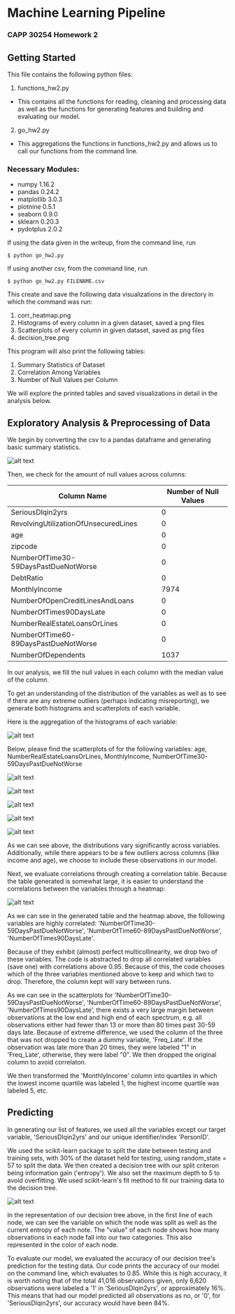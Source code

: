 # Machine Learning Pipeline
### CAPP 30254 Homework 2


## Getting Started

This file contains the following python files:

1. functions_hw2.py
  * This contains all the functions for reading, cleaning and processing data as well as the functions for generating features and building and evaluating our model.
2. go_hw2.py
  * This aggregations the functions in functions_hw2.py and allows us to call our functions from the command line.

### Necessary Modules:
* numpy 1.16.2
* pandas 0.24.2
* matplotlib 3.0.3
* plotnine 0.5.1
* seaborn 0.9.0
* sklearn 0.20.3
* pydotplus 2.0.2

If using the data given in the writeup, from the command line, run
```
$ python go_hw2.py
```

If using another csv, from the command line, run
```
$ python go_hw2.py FILENAME.csv
```

This create and save the following data visualizations in the directory in which the command was run:

  1. corr_heatmap.png
  2. Histograms of every column in a given dataset, saved a png files
  3. Scatterplots of every column in given dataset, saved as png files
  4. decision_tree.png

This program will also print the following tables:
  1. Summary Statistics of Dataset
  2. Correlation Among Variables
  3. Number of Null Values per Column


We will explore the printed tables and saved visualizations in detail in the analysis below.

## Exploratory Analysis & Preprocessing of Data

We begin by converting the csv to a pandas dataframe and generating basic summary statistics.

![alt text](https://github.com/katykoenig/machine-learning-for-public-policy/raw/master/hw2/Summary_Stats.png)

Then, we check for the amount of null values across columns:

Column Name | Number of Null Values 
--- | --- 
SeriousDlqin2yrs | 0
RevolvingUtilizationOfUnsecuredLines | 0
age | 0
zipcode | 0
NumberOfTime30-59DaysPastDueNotWorse | 0
DebtRatio | 0
MonthlyIncome |7974
NumberOfOpenCreditLinesAndLoans | 0
NumberOfTimes90DaysLate | 0
NumberRealEstateLoansOrLines | 0
NumberOfTime60-89DaysPastDueNotWorse | 0
NumberOfDependents | 1037

In our analysis, we fill the null values in each column with the median value of the column.

To get an understanding of the distribution of the variables as well as to see if there are any extreme outliers (perhaps indicating misreporting), we generate both histograms and scatterplots of each variable.

Here is the aggregation of the histograms of each variable:

![alt text](https://github.com/katykoenig/machine-learning-for-public-policy/raw/master/hw2/histograms.png)

Below, please find the scatterplots of for the following variables: age, NumberRealEstateLoansOrLines, MonthlyIncome, NumberOfTime30-59DaysPastDueNotWorse 

![alt text](https://github.com/katykoenig/machine-learning-for-public-policy/raw/master/hw2/Plots/agescatterplot.png)

![alt text](https://github.com/katykoenig/machine-learning-for-public-policy/raw/master/hw2/Plots/NumberRealEstateLoansOrLinesscatterplot.png)

![alt text](https://github.com/katykoenig/machine-learning-for-public-policy/raw/master/hw2/Plots/NumberRealEstateLoansOrLinesscatterplot.png)

![alt text](https://github.com/katykoenig/machine-learning-for-public-policy/raw/master/hw2/Plots/MonthlyIncomescatterplot.png)

![alt text](https://github.com/katykoenig/machine-learning-for-public-policy/raw/master/hw2/Plots/NumberOfTime30-59DaysPastDueNotWorsehistogram.png)

As we can see above, the distributions vary significantly across variables. Additionally, while there appears to be a few outliers across columns (like income and age), we choose to include these observations in our model.

Next, we evaluate correlations through creating a correlation table. Because the table generated is somewhat large, it is easier to understand the correlations between the variables through a heatmap:

![alt text](https://github.com/katykoenig/machine-learning-for-public-policy/raw/master/hw2/corr_heatmap.png)

As we can see in the generated table and the heatmap above, the following variables are highly correlated: 'NumberOfTime30-59DaysPastDueNotWorse', 'NumberOfTime60-89DaysPastDueNotWorse', 'NumberOfTimes90DaysLate'.

Because of they exhibit (almost) perfect multicollinearity, we drop two of these variables. The code is abstracted to drop all correlated variables (save one) with correlations above 0.95. Because of this, the code chooses which of the three variables mentioned above to keep and which two to drop. Therefore, the column kept will vary between runs.

As we can see in the scatterplots for 'NumberOfTime30-59DaysPastDueNotWorse', 'NumberOfTime60-89DaysPastDueNotWorse', 'NumberOfTimes90DaysLate', there exists a very large margin between observations at the low end and high end of each spectrum, e.g. all observations either had fewer than 13 or more than 80 times past 30-59 days late. Because of extreme difference, we used the column of the three that was not dropped to create a dummy variable, 'Freq_Late'. If the observation was late more than 20 times, they were labeled "1" in 'Freq_Late', otherwise, they were label "0". We then dropped the original column to avoid correlaton.

We then transformed the 'MonthlyIncome' column into quartiles in which the lowest income quartile was labeled 1, the highest income quartile was labeled 5, etc.

## Predicting

In generating our list of features, we used all the variables except our target variable, 'SeriousDlqin2yrs' and our unique identifier/index 'PersonID'.

We used the scikit-learn package to split the date between testing and training sets, with 30% of the dataset held for testing, using random_state = 57 to split the data. We then created a decision tree with our split criteron being information gain ('entropy'). We also set the maximum depth to 5 to avoid overfitting. We used scikit-learn's fit method to fit our training data to the decision tree.


![alt text](https://github.com/katykoenig/machine-learning-for-public-policy/raw/master/hw2/decision_tree.png)

In the representation of our decision tree above, in the first line of each node, we can see the variable on which the node was split as well as the current entropy of each note. The "value" of each node shows how many observations in each node fall into our two categories. This also represented in the color of each node.

To evaluate our model, we evaluated the accuracy of our decision tree's prediction for the testing data. Our code prints the accuracy of our model on the command line, which evaluates to 0.85. While this is high accuracy, it is worth noting that of the total 41,016 observations given, only 6,620 observations were labeled a '1' in 'SeriousDlqin2yrs', or approximately 16%. This means that had our model predicted all observations as no, or '0', for 'SeriousDlqin2yrs', our accuracy would have been 84%.
